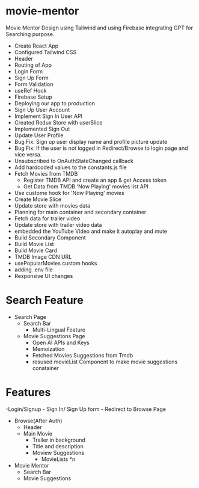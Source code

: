 # movie-mentor
Movie Mentor Design using Tailwind and using Firebase integrating GPT for Searching purpose.

- Create React App
- Configured Tailwind CSS
- Header
- Routing of App
- Login Form
- Sign Up Form
- Form Validation
- useRef Hook
- Firebase Setup
- Deploying our app to production
- Sign Up User Account
- Implement Sign In User API
- Created Redux Store with userSlice
- Implemented Sign Out
- Update User Profile
- Bug Fix: Sign up user display name and profile picture update
- Bug Fix: If the user is not logged in Redirect/Browse to login page and vice versa.
- Unsubscribed to OnAuthStateChanged callback
- Add hardcoded values to the constants.js file
- Fetch Movies from TMDB
  - Register TMDB API and create an app & get Access token
  - Get Data from TMDB 'Now Playing' movies list API
- Use custome hook for 'Now Playing' movies
- Create Movie Slice 
- Update store with movies data
- Planning for main container and secondary container
- Fetch data for trailer video
- Update store with trailer video data
- embedded the YouTube Video and make it autoplay and mute
- Build Secondary Component
- Build Movie List
- Build Movie Card
- TMDB Image CDN URL
- usePopularMovies custom hooks
- adding .env file
- Responsive UI changes

# Search Feature
- Search Page
  - Search Bar
    - Multi-Lingual Feature
  - Movie Suggestions Page
    - Open AI APIs and Keys
    - Memoization
    - Fetched Movies Suggestions from Tmdb
    - resused movieList Component to make movie suggestions conatainer

# Features

-Login/Signup - Sign In/ Sign Up form - Redirect to Browse Page

- Browse(After Auth)
  - Header
  - Main Movie
    - Trailer in background
    - Title and description
    - Moview Suggestions
      - MovieLists \*n
- Movie Mentor
  - Search Bar
  - Movie Suggestions
